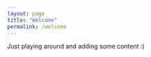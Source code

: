 ```yaml
---
layout: page
title: "Welcome"
permalink: /welcome
---
```


Just playing around and adding some content :) 
